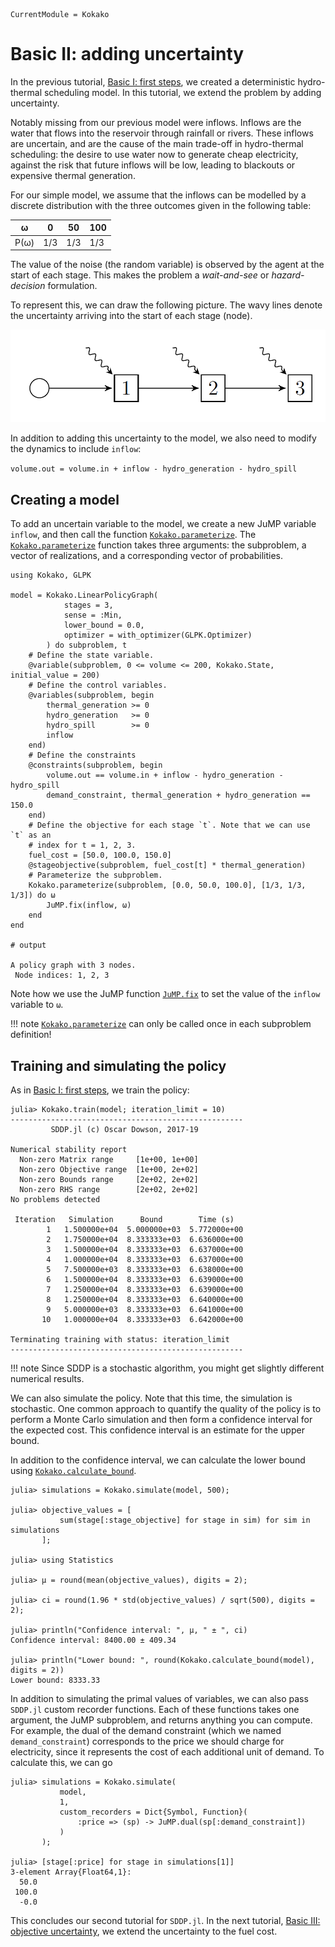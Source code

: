 ```@meta
CurrentModule = Kokako
```

# Basic II: adding uncertainty

In the previous tutorial, [Basic I: first steps](@ref), we created a
deterministic  hydro-thermal scheduling model. In this tutorial, we extend the
problem by adding uncertainty.

Notably missing from our previous model were inflows. Inflows are the water that
flows into the reservoir through rainfall or rivers. These inflows are
uncertain, and are the cause of the main trade-off in hydro-thermal scheduling:
the desire to use water now to generate cheap electricity, against the risk that
future inflows will be low, leading to blackouts or expensive thermal
generation.

For our simple model, we assume that the inflows can be modelled by a discrete
distribution with the three outcomes given in the following table:

| ω    |   0 |  50 | 100 |
| ---- | --- | --- | --- |
| P(ω) | 1/3 | 1/3 | 1/3 |

The value of the noise (the random variable) is observed by the agent at the
start of each stage. This makes the problem a _wait-and-see_ or
_hazard-decision_ formulation.

To represent this, we can draw the following picture. The wavy lines denote the
uncertainty arriving into the start of each stage (node).

![Linear policy graph](../assets/stochastic_linear_policy_graph.png)

In addition to adding this uncertainty to the model, we also need to modify the
dynamics to include `inflow`:

`volume.out = volume.in + inflow - hydro_generation - hydro_spill`


## Creating a model

To add an uncertain variable to the model, we create a new JuMP variable
`inflow`, and then call the function [`Kokako.parameterize`](@ref). The
[`Kokako.parameterize`](@ref) function takes three arguments: the subproblem,
a vector of realizations, and a corresponding vector of probabilities.

```jldoctest tutorial_two
using Kokako, GLPK

model = Kokako.LinearPolicyGraph(
            stages = 3,
            sense = :Min,
            lower_bound = 0.0,
            optimizer = with_optimizer(GLPK.Optimizer)
        ) do subproblem, t
    # Define the state variable.
    @variable(subproblem, 0 <= volume <= 200, Kokako.State, initial_value = 200)
    # Define the control variables.
    @variables(subproblem, begin
        thermal_generation >= 0
        hydro_generation   >= 0
        hydro_spill        >= 0
        inflow
    end)
    # Define the constraints
    @constraints(subproblem, begin
        volume.out == volume.in + inflow - hydro_generation - hydro_spill
        demand_constraint, thermal_generation + hydro_generation == 150.0
    end)
    # Define the objective for each stage `t`. Note that we can use `t` as an
    # index for t = 1, 2, 3.
    fuel_cost = [50.0, 100.0, 150.0]
    @stageobjective(subproblem, fuel_cost[t] * thermal_generation)
    # Parameterize the subproblem.
    Kokako.parameterize(subproblem, [0.0, 50.0, 100.0], [1/3, 1/3, 1/3]) do ω
        JuMP.fix(inflow, ω)
    end
end

# output

A policy graph with 3 nodes.
 Node indices: 1, 2, 3
```

Note how we use the JuMP function [`JuMP.fix`](http://www.juliaopt.org/JuMP.jl/v0.19/variables/#JuMP.fix)
to set the value of the `inflow` variable to `ω`.

!!! note
    [`Kokako.parameterize`](@ref) can only be called once in each subproblem
    definition!

## Training and simulating the policy

As in [Basic I: first steps](@ref), we train the policy:

```jldoctest tutorial_two
julia> Kokako.train(model; iteration_limit = 10)
----------------------------------------------------
         SDDP.jl (c) Oscar Dowson, 2017-19

Numerical stability report
  Non-zero Matrix range     [1e+00, 1e+00]
  Non-zero Objective range  [1e+00, 2e+02]
  Non-zero Bounds range     [2e+02, 2e+02]
  Non-zero RHS range        [2e+02, 2e+02]
No problems detected

 Iteration   Simulation      Bound        Time (s)
        1   1.500000e+04  5.000000e+03  5.772000e+00
        2   1.750000e+04  8.333333e+03  6.636000e+00
        3   1.500000e+04  8.333333e+03  6.637000e+00
        4   1.000000e+04  8.333333e+03  6.637000e+00
        5   7.500000e+03  8.333333e+03  6.638000e+00
        6   1.500000e+04  8.333333e+03  6.639000e+00
        7   1.250000e+04  8.333333e+03  6.639000e+00
        8   1.250000e+04  8.333333e+03  6.640000e+00
        9   5.000000e+03  8.333333e+03  6.641000e+00
       10   1.000000e+04  8.333333e+03  6.642000e+00

Terminating training with status: iteration_limit
----------------------------------------------------
```

!!! note
    Since SDDP is a stochastic algorithm, you might get slightly different
    numerical results.

We can also simulate the policy. Note that this time, the simulation is
stochastic. One common approach to quantify the quality of the policy is to
perform  a Monte Carlo simulation and then form a confidence interval for the
expected cost. This confidence interval is an estimate for the upper bound.

In addition to the confidence interval, we can calculate the lower bound using
[`Kokako.calculate_bound`](@ref).

```jldoctest tutorial_two; filter=r"Confidence interval.+"
julia> simulations = Kokako.simulate(model, 500);

julia> objective_values = [
           sum(stage[:stage_objective] for stage in sim) for sim in simulations
       ];

julia> using Statistics

julia> μ = round(mean(objective_values), digits = 2);

julia> ci = round(1.96 * std(objective_values) / sqrt(500), digits = 2);

julia> println("Confidence interval: ", μ, " ± ", ci)
Confidence interval: 8400.00 ± 409.34

julia> println("Lower bound: ", round(Kokako.calculate_bound(model), digits = 2))
Lower bound: 8333.33
```

In addition to simulating the primal values of variables, we can also pass
`SDDP.jl` custom recorder functions. Each of these functions takes one
argument, the JuMP subproblem, and returns anything you can compute. For example,
the dual of the demand constraint (which we named `demand_constraint`)
corresponds to the price we should charge for electricity, since it represents
the cost of each additional unit of demand. To calculate this, we can go

```jldoctest tutorial_two; filter = r"\s+?\-?\d+\.0"
julia> simulations = Kokako.simulate(
           model,
           1,
           custom_recorders = Dict{Symbol, Function}(
               :price => (sp) -> JuMP.dual(sp[:demand_constraint])
           )
       );

julia> [stage[:price] for stage in simulations[1]]
3-element Array{Float64,1}:
  50.0
 100.0
  -0.0
```

This concludes our second tutorial for `SDDP.jl`. In the next tutorial,
[Basic III: objective uncertainty](@ref), we extend the uncertainty to the
fuel cost.
